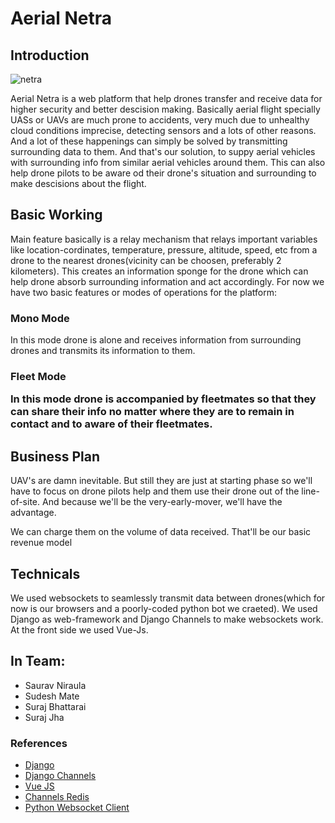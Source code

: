 <h1> Aerial Netra </h2>

<h2>Introduction</h2>

<img src="https://i.ibb.co/2dzV1GM/netra.png" alt="netra" border="0">

<p>Aerial Netra is a web platform that help drones transfer and receive data for higher security and better descision making. Basically aerial flight specially UASs or UAVs are much prone to accidents, very much due to unhealthy cloud conditions imprecise, detecting sensors and a lots of other reasons. And a lot of these happenings can simply be solved by transmitting surrounding data to them. And that's our solution, to suppy aerial vehicles with surrounding info from similar aerial vehicles around them. This can also help drone pilots to be aware od their drone's situation and surrounding to make descisions about the flight. </p>

<h2>Basic Working</h2>

<p>Main feature basically is a relay mechanism that relays important variables like location-cordinates, temperature, pressure, altitude, speed, etc from a drone to the nearest drones(vicinity can be choosen, preferably 2 kilometers). This creates an information sponge for the drone which can help drone absorb surrounding information and act accordingly. For now we have two basic features or modes of operations for the platform:</p>

<h3>Mono Mode</h3>

<p>In this mode drone is alone and receives information from surrounding drones and transmits its information to them. </p>

<h3>Fleet Mode</>

<p>In this mode drone is accompanied by fleetmates so that they can share their info no matter where they are to remain in contact and to aware of their fleetmates.</p>

<h2>Business Plan</h2>

<p>UAV's are damn inevitable. But still they are just at starting phase so we'll have to focus on drone pilots help and them use their drone out of the line-of-site. And because we'll be the very-early-mover, we'll have the advantage. </p>

<p> We can charge them on the volume of data received. That'll be our basic revenue model</p>

<h2>Technicals</h2>

<p>We used websockets to seamlessly transmit data between drones(which for now is our browsers and a poorly-coded python bot we craeted). We used Django as web-framework and Django Channels to make websockets work. At the front side we used Vue-Js.<p>

<h2>In Team:</h2>
<ul>
    <li>Saurav Niraula</li>
    <li>Sudesh Mate</li>
    <li>Suraj Bhattarai</li>
    <li>Suraj Jha</li>
</ul>


<h3> References </h3>

<ul>
    <li><a href = "https://www.djangoproject.com/">Django</a></li>
    <li><a href = "https://channels.readthedocs.io/en/latest/"> Django Channels </a></li>
    <li><a href = "https://vuejs.org/">Vue JS </a></li>
    <li><a href = "https://pypi.org/project/channels-redis/">Channels Redis</a></li>
    <li><a href  = "https://pypi.org/project/websocket_client/"> Python Websocket Client</a></li>